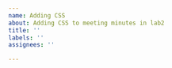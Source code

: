 ```yaml
---
name: Adding CSS
about: Adding CSS to meeting minutes in lab2
title: ''
labels: ''
assignees: ''

---
```



